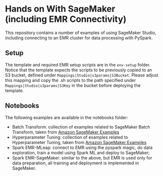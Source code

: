 # Hands on With SageMaker (including EMR Connectivity)

This repository contains a number of examples of using SageMaker Studio, including connecting to an EMR cluster for 
data processing with PySpark.

## Setup

The template and required EMR setup scripts are in the `env-setup` folder. Notice that the template expects the scripts
to be previously copied to an S3 bucket, defined under `Mappings|Studio|s3params|S3Bucket`. Please adjust this
mapping and copy the .sh scripts to the path specified under `Mappings|Studio|s3params|S3Key` in the bucket before
deploying the template. 

## Notebooks

The following examples are available in the notebooks folder:
- Batch Transform: collection of examples related to SageMaker Batch Transform, taken from
  [Amazon SageMaker Examples](https://github.com/aws/amazon-sagemaker-examples)
- Hyperparameter Tuning: collection of examples related to Hyperparameter Tuning, taken from
  [Amazon SageMaker Examples](https://github.com/aws/amazon-sagemaker-examples)
- Spark EMR-MLeap: connect to EMR using the pyspark magic, do data exploration, train a model using Spark ML and 
  deploy to SageMaker;
- Spark EMR-SageMaker: similar to the above, but EMR is used only for data preparation, all training and deployment is
implemented in SageMaker.